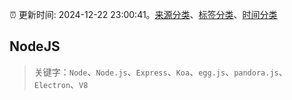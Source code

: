 :alarm_clock: 更新时间: 2024-12-22 23:00:41。[来源分类](../README.md)、[标签分类](../TAGS.md)、[时间分类](../TIMELINE.md)

## NodeJS


> 关键字：`Node`、`Node.js`、`Express`、`Koa`、`egg.js`、`pandora.js`、`Electron`、`V8`


